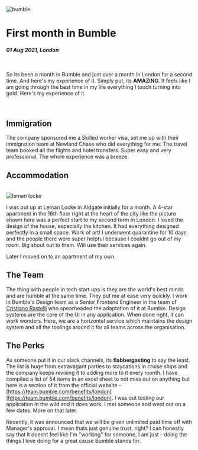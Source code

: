 <img class="img--full-width img--left img--grow" loading="lazy" src='https://raw.githubusercontent.com/sreeramofficial/blog-posts/master/img/blog/bumble.jpg' alt='bumble' title='bumble' />

# First month in Bumble

#### _01 Aug 2021, London_

&nbsp;

So its been a month in Bumble and just over a month in London for a second time.
And here's my experience of it. Simply put, its **AMAZING**. It feels like I am
going through the best time in my life everything I touch turning into gold.
Here's my experience of it.

<br />

## Immigration

The company sponsored me a Skilled worker visa, set me up with their immigration
team at Newland Chase who did everything for me. The travel team booked all the
flights and hotel transfers. Super easy and very professional. The whole
experience was a breeze.

## Accommodation

<br />
<img class="img--full-width img--left img--grow" loading="lazy" src='https://raw.githubusercontent.com/sreeramofficial/blog-posts/master/img/blog/leman-locke.jpg' alt='leman locke' title='leman locke' />

I was put up at Leman Locke in Aldgate initially for a month. A 4-star apartment
in the 16th floor right at the heart of the city like the picture shown here was
a perfect start to my second term in London. I loved the design of the house,
especially the kitchen. It had everything designed perfectly in a small space.
Work of art! I underwent quarantine for 10 days and the people there were super
helpful because I couldnt go out of my room. Big shout out to them. Will use
their services again.

Later I moved on to an apartment of my own.

## The Team

The thing with people in tech start ups is they are the world's best minds and
are humble at the same time. They put me at ease very quickly. I work in
Bumble's Design team as a Senior Frontend Engineer in the team of
[Cristiano Rastelli](https://www.linkedin.com/in/didoo/) who spearheaded the
adaptation of it at Bumble. Design systems are the core of the UI in any
application. When done right, it can work wonders. Here, we are a horizontal
service which maintains the design system and all the toolings around it for all
teams across the organisation.

## The Perks

As someone put it in our slack channels, its **flabbergasting** to say the
least. The list is huge from extravagant parties to staycations in cruise ships
and the company keeps revising it to adding more to it every month. I have
compiled a list of 54 items in an excel sheet to not miss out on anything but
here is a section of it from the official website -
[https://team.bumble.com/benefits/london](https://team.bumble.com/benefits/london).
I was out testing our application in the wild and it does work. I met someone
and went out on a few dates. More on that later.

Recently, it was announced that we will be given unlimited paid time off with
Manager's approval. I mean thats just genuine trust, right? I can honestly say
that it doesnt feel like I'm "working" for someone, I am just - doing the things
I love doing for a great cause Bumble stands for.

